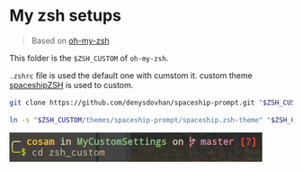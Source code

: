 # My zsh setups
> Based on [oh-my-zsh](https://github.com/robbyrussell/oh-my-zsh)

This folder is the `$ZSH_CUSTOM` of `oh-my-zsh`.

 `.zshrc` file is used the default one with cumstom it. custom theme [spaceshipZSH](https://github.com/denysdovhan/spaceship-prompt) is used to custom.

 ```bash
 git clone https://github.com/denysdovhan/spaceship-prompt.git "$ZSH_CUSTOM/themes/spaceship-prompt"
 ```

```bash
ln -s "$ZSH_CUSTOM/themes/spaceship-prompt/spaceship.zsh-theme" "$ZSH_CUSTOM/themes/spaceship.zsh-theme"
``` 
 
![StyleMe](./myStyle.png)

